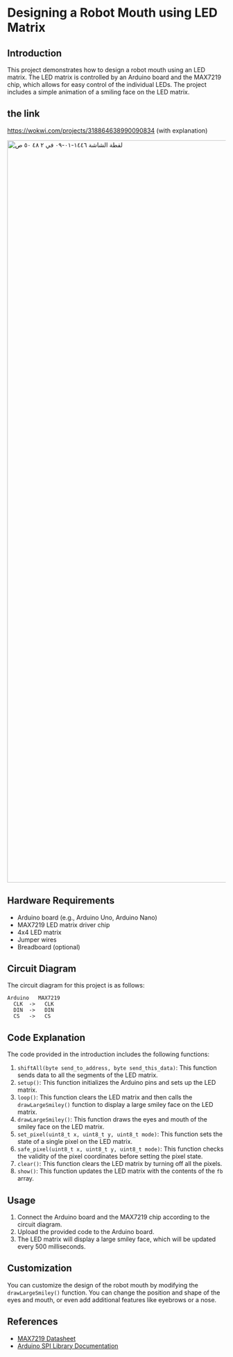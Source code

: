 # Designing a Robot Mouth using LED Matrix

## Introduction
This project demonstrates how to design a robot mouth using an LED matrix. The LED matrix is controlled by an Arduino board and the MAX7219 chip, which allows for easy control of the individual LEDs. The project includes a simple animation of a smiling face on the LED matrix.

## the link
https://wokwi.com/projects/318864638990090834 (with explanation)


<img width="1710" alt="‏لقطة الشاشة ١٤٤٦-٠١-٠٩ في ٢ ٤٨ ٥٠ ص" src="https://github.com/user-attachments/assets/8a63f355-b982-44ea-b13d-4c5de099b2e8">


## Hardware Requirements
- Arduino board (e.g., Arduino Uno, Arduino Nano)
- MAX7219 LED matrix driver chip
- 4x4 LED matrix
- Jumper wires
- Breadboard (optional)

## Circuit Diagram
The circuit diagram for this project is as follows:

```
Arduino   MAX7219
  CLK  ->   CLK
  DIN  ->   DIN
  CS   ->   CS
```
## Code Explanation
The code provided in the introduction includes the following functions:

1. `shiftAll(byte send_to_address, byte send_this_data)`: This function sends data to all the segments of the LED matrix.
2. `setup()`: This function initializes the Arduino pins and sets up the LED matrix.
3. `loop()`: This function clears the LED matrix and then calls the `drawLargeSmiley()` function to display a large smiley face on the LED matrix.
4. `drawLargeSmiley()`: This function draws the eyes and mouth of the smiley face on the LED matrix.
5. `set_pixel(uint8_t x, uint8_t y, uint8_t mode)`: This function sets the state of a single pixel on the LED matrix.
6. `safe_pixel(uint8_t x, uint8_t y, uint8_t mode)`: This function checks the validity of the pixel coordinates before setting the pixel state.
7. `clear()`: This function clears the LED matrix by turning off all the pixels.
8. `show()`: This function updates the LED matrix with the contents of the `fb` array.

## Usage
1. Connect the Arduino board and the MAX7219 chip according to the circuit diagram.
2. Upload the provided code to the Arduino board.
3. The LED matrix will display a large smiley face, which will be updated every 500 milliseconds.

## Customization
You can customize the design of the robot mouth by modifying the `drawLargeSmiley()` function. You can change the position and shape of the eyes and mouth, or even add additional features like eyebrows or a nose.

## References
- [MAX7219 Datasheet](https://datasheets.maximintegrated.com/en/ds/MAX7219-MAX7221.pdf)
- [Arduino SPI Library Documentation](https://www.arduino.cc/en/Reference/SPI)
